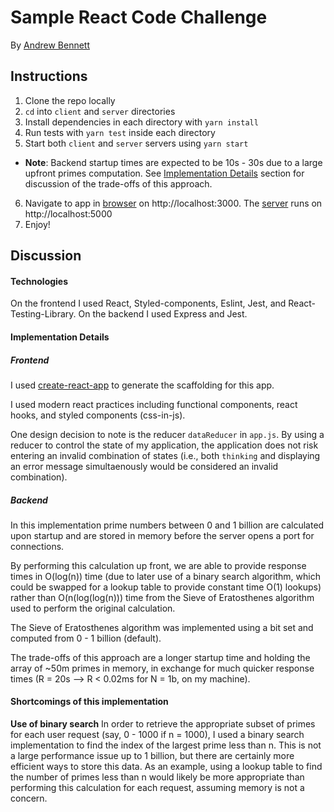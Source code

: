 # Sample React Code Challenge

By [Andrew Bennett](mailto:andrewbennett910@gmail.com)

## Instructions

1. Clone the repo locally
2. `cd` into `client` and `server` directories
3. Install dependencies in each directory with `yarn install`
4. Run tests with `yarn test` inside each directory
5. Start both `client` and `server` servers using `yarn start` 
- **Note**: Backend startup times are expected to be 10s - 30s due to a large upfront primes computation. See [Implementation Details](#Implementation-Details) section for discussion of the trade-offs of this approach.
6. Navigate to app in [browser](http://localhost:3000) on http://localhost:3000. The [server](http://localhost:5000) runs on http://localhost:5000
7. Enjoy!

## Discussion

#### Technologies 
On the frontend I used React, Styled-components, Eslint, Jest, and React-Testing-Library. 
On the backend I used Express and Jest.

#### Implementation Details

##### Frontend
I used [create-react-app](https://goo.gl/26jfy4) to generate the scaffolding for this app.

I used modern react practices including functional components, react hooks, and styled components (css-in-js).

One design decision to note is the reducer `dataReducer` in `app.js`. By using a reducer to control the state of 
my application, the application does not risk entering an invalid combination of states (i.e., both `thinking` and
displaying an error message simultaenously would be considered an invalid combination).

##### Backend

In this implementation prime numbers between 0 and 1 billion are calculated upon startup and are stored in memory before the server opens a port for connections.

By performing this calculation up front, we are able to provide response times in O(log(n)) time (due to later use of a binary search algorithm, which could be swapped for a lookup table to provide constant time O(1) lookups) rather than O(n(log(log(n))) time from the Sieve of Eratosthenes algorithm used to perform the original calculation. 

The Sieve of Eratosthenes algorithm was implemented using a bit set and computed from 0 - 1 billion (default).

The trade-offs of this approach are a longer startup time and holding the array of ~50m primes in memory, in exchange for much quicker response times (R = 20s --> R < 0.02ms for N = 1b, on my machine).


#### Shortcomings of this implementation

**Use of binary search** In order to retrieve the appropriate subset of primes for each user request (say, 0 - 1000 if n = 1000), I used a binary search implementation to find the index of the largest prime less than n. This is not a large performance issue up to 1 billion, but there are certainly more efficient ways to store this data. As an example, using a lookup table to find the number of primes less than n would likely be more appropriate than performing this calculation for each request, assuming memory is not a concern.

